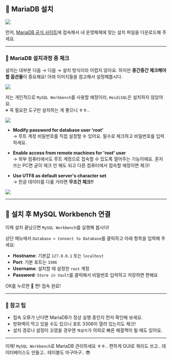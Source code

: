 ## 🦮 MariaDB 설치

<img src="/images/back_study/2/image1.webp"/>

먼저, <a href="https://mariadb.org/" target="_blank" rel="noopener noreferrer">MariaDB 공식 사이트</a>에 접속해서 내 운영체제에 맞는 설치 파일을 다운로드해 주세요.

---

### 🦄 MariaDB 설치과정 중 체크

설치는 대부분 다음 → 다음 → 설치 방식이라 어렵지 않아요. 하지만 **중간중간 체크해야 할 옵션들**이 중요해요!
아래 이미지들을 참고해서 설정해봅시다.

<img src="/images/back_study/2/image2.webp"/>

저는 개인적으로 `MySQL Workbench`를 사용할 예정이라, `HeidiSQL`은 설치하지 않았어요.  
※ 꼭 필요한 도구만 설치하는 게 좋으니 ㅎㅎ..

<img src="/images/back_study/2/image3.webp"/>

- **Modify password for database user 'root'**  
  → 루트 계정 비밀번호를 직접 설정할 수 있어요. 필수로 체크하고 비밀번호를 입력하세요.

- **Enable access from remote machines for 'root' user**  
  → 외부 컴퓨터에서도 루트 계정으로 접속할 수 있도록 열어주는 기능이에요.
  혼자 쓰는 PC면 굳이 체크 안 해도 되고 다른 컴퓨터에서 접속할 예정이면 체크!

- **Use UTF8 as default server's character set**  
  → 한글 데이터를 다룰 거라면 **무조건 체크!!**

<img src="/images/back_study/2/image4.webp"/>

---

## 🦮 설치 후 MySQL Workbench 연결

이제 설치 끝났으면 `MySQL Workbench`를 실행해 봅시다!

상단 메뉴에서 `Database > Connect to Database`를 클릭하고 아래 항목을 입력해 주세요:

- **Hostname**: 기본값 `127.0.0.1` 또는 `localhost`
- **Port**: 기본 포트는 `3306`
- **Username**: 설치할 때 설정한 `root` 계정
- **Password**: `Store in Vault`를 클릭해서 비밀번호 입력하고 저장하면 편해요

OK를 누르면 🎉 짠! 접속 완료!

---

### 🦄 참고 팁

- 접속 오류가 난다면 MariaDB가 정상 실행 중인지 먼저 확인해 보세요.
- 방화벽이 막고 있을 수도 있으니 포트 3306이 열려 있는지도 체크!
- 설치 경로나 설정이 꼬였을 경우엔 `재설치`가 의외로 빠른 해결책이 될 때도 있어요.

---

이제! `MySQL Workbench`로 MariaDB 관리하세요 ㅎㅎ..
편하게 GUI로 쿼리도 쓰고.. 데이터베이스도 만들고.. 테이블도 마구마구.. 😎